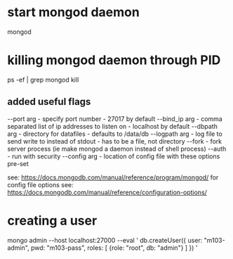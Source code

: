 # start mongod daemon
mongod

# killing mongod daemon through PID
ps -ef | grep mongod
kill <pid>

## added useful flags
--port arg      - specify port number - 27017 by default
--bind_ip arg   - comma separated list of ip addresses to listen on - localhost by default
--dbpath arg    - directory for datafiles - defaults to /data/db
--logpath arg   - log file to send write to instead of stdout - has to be a file, not directory
--fork          - fork server process (ie make mongod a daemon instead of shell process)
--auth          - run with security
--config arg    - location of config file with these options pre-set

see: https://docs.mongodb.com/manual/reference/program/mongod/
for config file options see: https://docs.mongodb.com/manual/reference/configuration-options/

# creating a user
mongo admin --host localhost:27000 --eval '
  db.createUser({
    user: "m103-admin",
    pwd: "m103-pass",
    roles: [
      {role: "root", db: "admin"}
    ]
  })
'